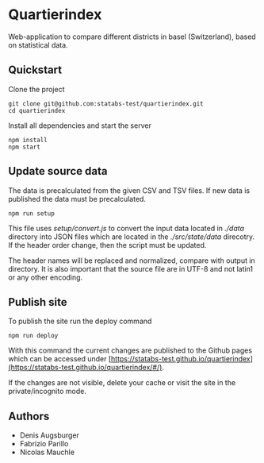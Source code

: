 # Quartierindex
Web-application to compare different districts in basel (Switzerland), based on statistical data.

## Quickstart
Clone the project
```
git clone git@github.com:statabs-test/quartierindex.git
cd quartierindex
````

Install all dependencies and start the server
```
npm install
npm start
```

## Update source data
The data is precalculated from the given CSV and TSV files. If new data is published the data must be precalculated.
```
npm run setup
```

This file uses *setup/convert.js* to convert the input data located in *./data* directory into JSON files which are located in the *./src/state/data* direcotry. If the header order change, then the script must be updated.

The header names will be replaced and normalized, compare with output in directory. It is also important that the source file are in UTF-8 and not latin1 or any other encoding.

## Publish site
To publish the site run the deploy command
```
npm run deploy
```
With this command the current changes are published to the Github pages which can be accessed under [https://statabs-test.github.io/quartierindex](https://statabs-test.github.io/quartierindex/#/).

If the changes are not visible, delete your cache or visit the site in the private/incognito mode.

## Authors
- Denis Augsburger
- Fabrizio Parillo
- Nicolas Mauchle

